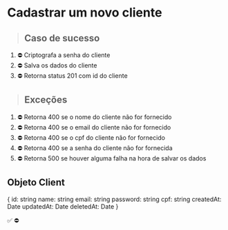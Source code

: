 # Cadastrar um novo cliente

> ## Caso de sucesso

1. ⛔ Criptografa a senha do cliente
2. ⛔ Salva os dados do cliente
3. ⛔ Retorna status 201 com id do cliente

> ## Exceções
1. ⛔ Retorna 400 se o nome do cliente não for fornecido
2. ⛔ Retorna 400 se o email do cliente não for fornecido
3. ⛔ Retorna 400 se o cpf do cliente não for fornecido
4. ⛔ Retorna 400 se a senha do cliente não for fornecida
5. ⛔ Retorna 500 se houver alguma falha na hora de salvar os dados


## Objeto Client
{
  	id: string
    name: string
    email: string
    password: string
    cpf: string
    createdAt: Date
    updatedAt: Date
    deletedAt: Date
}

✅
⛔